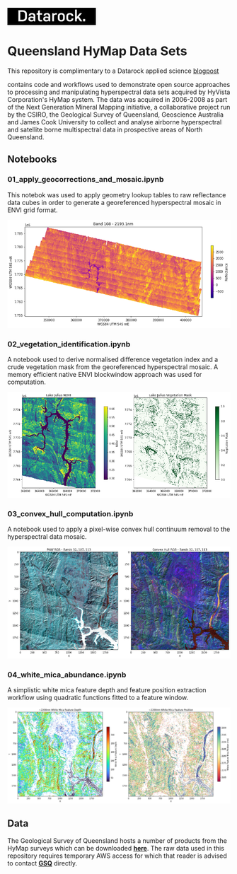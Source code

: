 ![Datarock](assets/datarock_logo_2_rect.jpeg)

# Queensland HyMap Data Sets

This repository is complimentary to a Datarock applied science [blogpost](link_to_blogpost) 

 contains code and workflows used to demonstrate open source approaches to processing and manipulating hyperspectral data sets acquired by HyVista Corporation's HyMap system. The data was acquired in 2006-2008 as part of the Next Generation Mineral Mapping initiative, a collaborative project run by the CSIRO, the Geological Survey of Queensland, Geoscience Australia and James Cook University to collect and analyse airborne hyperspectral and satellite borne multispectral data in prospective areas of North Queensland.

## Notebooks

###  **01_apply_geocorrections_and_mosaic.ipynb**

This notebok was used to apply geometry lookup tables to raw reflectance data cubes in order to generate a georeferenced hyperspectral mosaic in ENVI grid format.

![01_convex_hull_computation.ipynb](assets/notebook_1_image.png)

###  **02_vegetation_identification.ipynb**

A notebook used to derive normalised difference vegetation index and a crude vegetation mask from the georeferenced hyperspectral mosaic. A memory efficient native ENVI blockwindow approach was used for computation.

![02_convex_hull_computation.ipynb](assets/notebook_2_image.png)

### **03_convex_hull_computation.ipynb**

A notebook used to apply a pixel-wise convex hull continuum removal to the hyperspectral data mosaic.

![03_convex_hull_computation.ipynb](assets/notebook_3_image.png)


### **04_white_mica_abundance.ipynb**

A simplistic white mica feature depth and feature position extraction workflow using quadratic functions fitted to a feature window.

![04_convex_hull_computation.ipynb](assets/notebook_4_image.png)

## Data

The Geological Survey of Queensland hosts a number of products from the HyMap surveys which can be downloaded [**here**](https://geoscience.data.qld.gov.au/data/dataset/?type=spectral). The raw data used in this repository requires temporary AWS access for which that reader is advised to contact [**GSQ**](https://www.resources.qld.gov.au/?contact=gsq) directly. 

